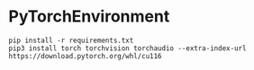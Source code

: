 # PyTorchEnvironment
```
pip install -r requirements.txt
pip3 install torch torchvision torchaudio --extra-index-url https://download.pytorch.org/whl/cu116
```